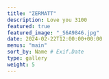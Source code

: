 ```yaml
---
title: "ZERMATT"
description: Love you 3100
featured: true
featured_image: "_S6A9846.jpg"
date: 2024-02-22T12:00:00+00:00
menus: "main"
sort_by: Name # Exif.Date
type: gallery
weight: 5
---
```

